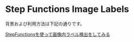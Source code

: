 # Step Functions Image Labels

背景および利用方法は下記の通りです。

[StepFunctionsを使って画像内ラベル検出をしてみる](https://dev.classmethod.jp/cloud/aws/stepfunctions-rekognition-translate/)